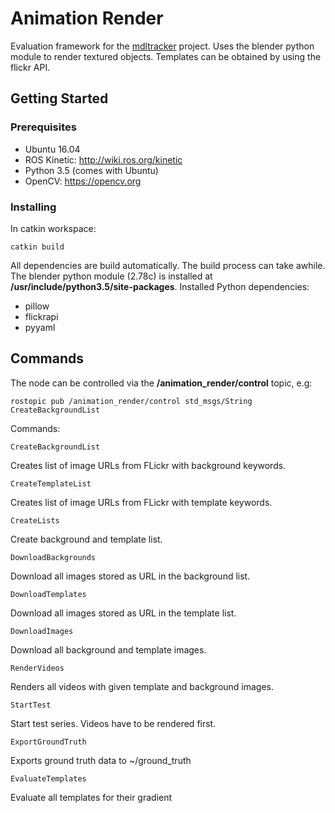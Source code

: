 # Animation Render

Evaluation framework for the [mdltracker](https://gitlab.lrz.de/ga25vug/mdltracker) project.
Uses the blender python module to render textured objects.
Templates can be obtained by using the flickr API.

## Getting Started


### Prerequisites

- Ubuntu 16.04
- ROS Kinetic: http://wiki.ros.org/kinetic
- Python 3.5 (comes with Ubuntu)
- OpenCV: https://opencv.org

### Installing

In catkin workspace:
```
catkin build
```
All dependencies are build automatically.
The build process can take awhile.
The blender python module (2.78c) is installed at **/usr/include/python3.5/site-packages**.
Installed Python dependencies:
- pillow
- flickrapi
- pyyaml

## Commands
The node can be controlled via the **/animation_render/control** topic, e.g:
```
rostopic pub /animation_render/control std_msgs/String CreateBackgroundList
```
Commands:
```
CreateBackgroundList
```
Creates list of image URLs from FLickr with background keywords.
```
CreateTemplateList
```
Creates list of image URLs from FLickr with template keywords.
```
CreateLists
```
Create background and template list.
```
DownloadBackgrounds
```
Download all images stored as URL in the background list.
```
DownloadTemplates
```
Download all images stored as URL in the template list.
```
DownloadImages
```
Download all background and template images.
```
RenderVideos
```
Renders all videos with given template and background images.
```
StartTest
```
Start test series. Videos have to be rendered first.
```
ExportGroundTruth
```
Exports ground truth data to ~/ground_truth
```
EvaluateTemplates
```
Evaluate all templates for their gradient